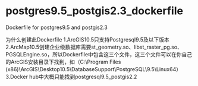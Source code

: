 # postgres9.5_postgis2.3_dockerfile
Dockerfile for postgres9.5 and postgis2.3

为什么创建此Dockerfile
1.ArcGIS10.5只支持Postgresql9.5及以下版本
2.ArcMap10.5创建企业级数据库需要st_geometry.so、libst_raster_pg.so、PGSQLEngine.so，所以Dockerfile中包含这三个文件，这三个文件可以在你自己的ArcGIS安装目录下找到，如（C:\Program Files (x86)\ArcGIS\Desktop10.5\DatabaseSupport\PostgreSQL\9.5\Linux64）
3.Docker hub中大概只能找到postgresql9.5_postgis2.2
